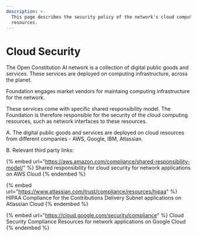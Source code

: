 ```yaml
---
description: >-
  This page describes the security policy of the network's cloud computing
  resources.
---
```


# Cloud Security

The Open Constitution AI network is a collection of digital public goods and services. These services are deployed on computing infrastructure, across the planet.&#x20;

Foundation engages market vendors for maintaing computing infrastructure for the network.&#x20;

These services come with specific shared responsibility model. The Foundation is therefore responsible for the security of the cloud computing resources, such as network interfaces to these resources. &#x20;

A. The digital public goods and services are deployed on cloud resources from different companies - AWS, Google, IBM, Atlassian.

B. Relevant third party links:

{% embed url="https://aws.amazon.com/compliance/shared-responsibility-model/" %}
Shared responsibility for cloud security for network applications on AWS Cloud
{% endembed %}

{% embed url="https://www.atlassian.com/trust/compliance/resources/hipaa" %}
HIPAA Compliance for the Contributions Delivery Subnet applications on Atlassian Cloud
{% endembed %}

{% embed url="https://cloud.google.com/security/compliance" %}
Cloud Security Compliance Resources for network applications on Google Cloud
{% endembed %}

